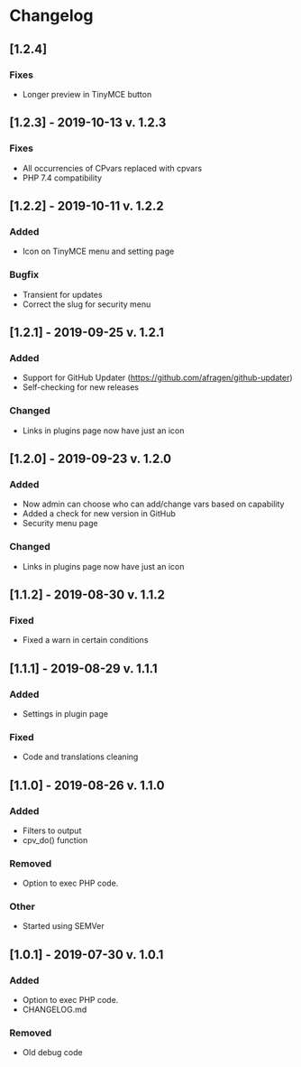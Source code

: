 # Changelog
## [1.2.4] 
### Fixes
- Longer preview in TinyMCE button


## [1.2.3] - 2019-10-13 v. 1.2.3
### Fixes
- All occurrencies of CPvars replaced with cpvars
- PHP 7.4 compatibility

## [1.2.2] - 2019-10-11 v. 1.2.2
### Added
- Icon on TinyMCE menu and setting page

### Bugfix
- Transient for updates
- Correct the slug for security menu

## [1.2.1] - 2019-09-25 v. 1.2.1
### Added
- Support for GitHub Updater (https://github.com/afragen/github-updater)
- Self-checking for new releases

### Changed
- Links in plugins page now have just an icon

## [1.2.0] - 2019-09-23 v. 1.2.0
### Added
- Now admin can choose who can add/change vars based on capability
- Added a check for new version in GitHub
- Security menu page

### Changed
- Links in plugins page now have just an icon

## [1.1.2] - 2019-08-30 v. 1.1.2
### Fixed
- Fixed a warn in certain conditions

## [1.1.1] - 2019-08-29 v. 1.1.1
### Added
- Settings in plugin page

### Fixed
- Code and translations cleaning

## [1.1.0] - 2019-08-26 v. 1.1.0
### Added
- Filters to output
- cpv_do() function

### Removed
- Option to exec PHP code.

### Other
- Started using SEMVer

## [1.0.1] - 2019-07-30 v. 1.0.1
### Added
- Option to exec PHP code.
- CHANGELOG.md

### Removed
- Old debug code
